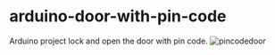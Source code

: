 # arduino-door-with-pin-code
Arduino project lock and open the door with pin code.
![pincodedoor](https://cloud.githubusercontent.com/assets/4812507/11340542/eaa86710-9230-11e5-86a3-8a3fa6af6555.jpg)
